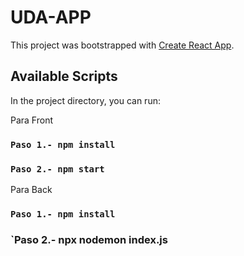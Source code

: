 # UDA-APP

This project was bootstrapped with [Create React App](https://github.com/facebook/create-react-app).

## Available Scripts

In the project directory, you can run:

Para Front

### `Paso 1.- npm install`


### `Paso 2.- npm start`

Para Back

### `Paso 1.- npm install`


### `Paso 2.- npx nodemon index.js
